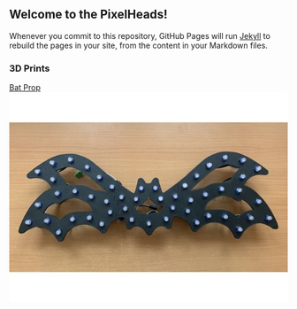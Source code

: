 ## Welcome to the PixelHeads!

Whenever you commit to this repository, GitHub Pages will run [Jekyll](https://jekyllrb.com/) to rebuild the pages in your site, from the content in your Markdown files.

### 3D Prints


[Bat Prop](https://www.thingiverse.com/thing:4936060)
![Image](/Bat.jpg)


